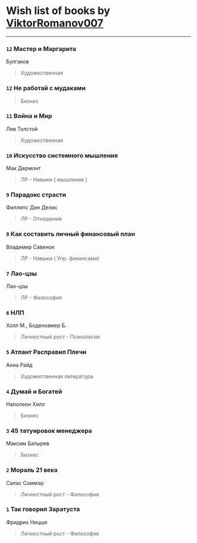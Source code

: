 # Wish list of books by [ViktorRomanov007](http://openid.yandex.ru/ViktorRomanov007/)
---

### `12` Мастер и Маргарита
Булгаков
> Художественная

### `12` Не работай с мудаками
> Бизнес

### `11` Война и Мир
Лев Толстой
> Художественная

### `10` Искусство системного мышления
Мак Дермонт
> ЛР - Навыки ( мышление )

### `9` Парадокс страсти
Филлипс Дин Делис
> ЛР - Отношения

### `8` Как составить личный финансовый план
Владимир Савенок
> ЛР - Навыки ( Упр. финансами)

### `7` Лао-цзы
Лао-цзы
> ЛР - Философия

### `6` НЛП
Холл М., Боденхамер Б.
> Личностный рост - Психология

### `5` Атлант Расправил Плечи
Анна Райд
> Художественная литература

### `4` Думай и Богатей
Наполеон Хилл
> Бизнес

### `3` 45 татуировок менеджера
Максим Батырев
> Бизнес

### `2` Мораль 21 века
Салас Соммэр
> Личностный рост - Философия

### `1` Так говорил Заратуста
Фридрих Ницше
> Личностный рост - Философия

